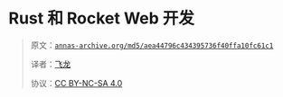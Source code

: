 # Rust 和 Rocket Web 开发

> 原文：[`annas-archive.org/md5/aea44796c434395736f40ffa10fc61c1`](https://annas-archive.org/md5/aea44796c434395736f40ffa10fc61c1)
> 
> 译者：[飞龙](https://github.com/wizardforcel)
> 
> 协议：[CC BY-NC-SA 4.0](http://creativecommons.org/licenses/by-nc-sa/4.0/)